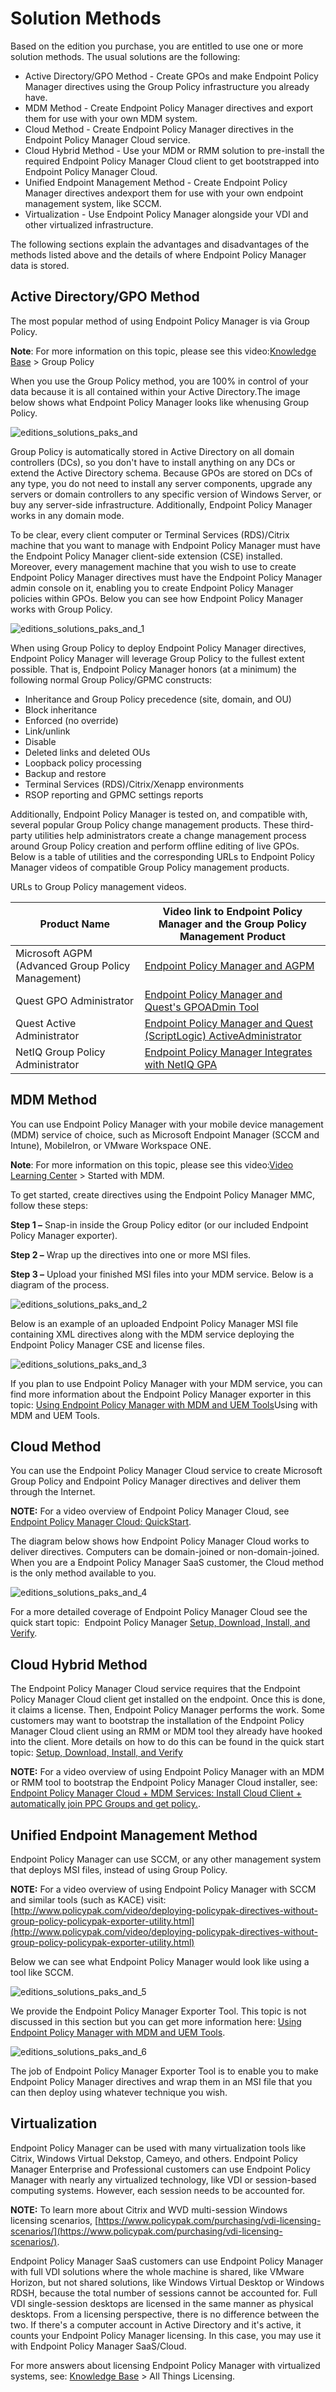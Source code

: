 # Solution Methods

Based on the edition you purchase, you are entitled to use one or more solution methods. The usual
solutions are the following:

- Active Directory/GPO Method - Create GPOs and make Endpoint Policy Manager directives using the
  Group Policy infrastructure you already have.
- MDM Method - Create Endpoint Policy Manager directives and export them for use with your own MDM
  system.
- Cloud Method - Create Endpoint Policy Manager directives in the Endpoint Policy Manager Cloud
  service.
- Cloud Hybrid Method - Use your MDM or RMM solution to pre-install the required Endpoint Policy
  Manager Cloud client to get bootstrapped into Endpoint Policy Manager Cloud.
- Unified Endpoint Management Method - Create Endpoint Policy Manager directives andexport them for
  use with your own endpoint management system, like SCCM.
- Virtualization - Use Endpoint Policy Manager alongside your VDI and other virtualized
  infrastructure.

The following sections explain the advantages and disadvantages of the methods listed above and the
details of where Endpoint Policy Manager data is stored.

## Active Directory/GPO Method

The most popular method of using Endpoint Policy Manager is via Group Policy.

**Note**: For more information on this topic, please see this
video:[Knowledge Base](../grouppolicy/overview/knowledgebase.md) > Group Policy

When you use the Group Policy method, you are 100% in control of your data because it is all
contained within your Active Directory.The image below shows what Endpoint Policy Manager looks like
whenusing Group Policy.

![editions_solutions_paks_and](../../../../static/img/product_docs/policypak/policypak/editions/editions_solutions_paks_and.webp)

Group Policy is automatically stored in Active Directory on all domain controllers (DCs), so you
don't have to install anything on any DCs or extend the Active Directory schema. Because GPOs are
stored on DCs of any type, you do not need to install any server components, upgrade any servers or
domain controllers to any specific version of Windows Server, or buy any server-side infrastructure.
Additionally, Endpoint Policy Manager works in any domain mode.

To be clear, every client computer or Terminal Services (RDS)/Citrix machine that you want to manage
with Endpoint Policy Manager must have the Endpoint Policy Manager client-side extension (CSE)
installed. Moreover, every management machine that you wish to use to create Endpoint Policy Manager
directives must have the Endpoint Policy Manager admin console on it, enabling you to create
Endpoint Policy Manager policies within GPOs. Below you can see how Endpoint Policy Manager works
with Group Policy.

![editions_solutions_paks_and_1](../../../../static/img/product_docs/policypak/policypak/editions/editions_solutions_paks_and_1.webp)

When using Group Policy to deploy Endpoint Policy Manager directives, Endpoint Policy Manager will
leverage Group Policy to the fullest extent possible. That is, Endpoint Policy Manager honors (at a
minimum) the following normal Group Policy/GPMC constructs:

- Inheritance and Group Policy precedence (site, domain, and OU)
- Block inheritance
- Enforced (no override)
- Link/unlink
- Disable
- Deleted links and deleted OUs
- Loopback policy processing
- Backup and restore
- Terminal Services (RDS)/Citrix/Xenapp environments
- RSOP reporting and GPMC settings reports

Additionally, Endpoint Policy Manager is tested on, and compatible with, several popular Group
Policy change management products. These third-party utilities help administrators create a change
management process around Group Policy creation and perform offline editing of live GPOs. Below is a
table of utilities and the corresponding URLs to Endpoint Policy Manager videos of compatible Group
Policy management products.

URLs to Group Policy management videos.

| Product Name                                      | Video link to Endpoint Policy Manager and the Group Policy Management Product                                                               |
| ------------------------------------------------- | ------------------------------------------------------------------------------------------------------------------------------------------- |
| Microsoft AGPM (Advanced Group Policy Management) | [Endpoint Policy Manager and AGPM](../video/changemanagementutilities/advancedgrouppolicymanagement.md)                                     |
| Quest GPO Administrator                           | [Endpoint Policy Manager and Quest's GPOADmin Tool](../video/changemanagementutilities/gpoadmintool.md)                                     |
| Quest Active Administrator                        | [Endpoint Policy Manager and Quest (ScriptLogic) ActiveAdministrator](../video/changemanagementutilities/scriptlogicactiveadministrator.md) |
| NetIQ Group Policy Administrator                  | [Endpoint Policy Manager Integrates with NetIQ GPA](../video/changemanagementutilities/netiq.md)                                            |

## MDM Method

You can use Endpoint Policy Manager with your mobile device management (MDM) service of choice, such
as Microsoft Endpoint Manager (SCCM and Intune), MobileIron, or VMware Workspace ONE.

**Note**: For more information on this topic, please see this
video:[Video Learning Center](../mdm/overview/videolearningcenter.md) > Started with MDM.

To get started, create directives using the Endpoint Policy Manager MMC, follow these steps:

**Step 1 –** Snap-in inside the Group Policy editor (or our included Endpoint Policy Manager
exporter).

**Step 2 –** Wrap up the directives into one or more MSI files.

**Step 3 –** Upload your finished MSI files into your MDM service. Below is a diagram of the
process.

![editions_solutions_paks_and_2](../../../../static/img/product_docs/policypak/policypak/mdm/service/using_policypak_with_mdm_and_1.webp)

Below is an example of an uploaded Endpoint Policy Manager MSI file containing XML directives along
with the MDM service deploying the Endpoint Policy Manager CSE and license files.

![editions_solutions_paks_and_3](../../../../static/img/product_docs/policypak/policypak/editions/editions_solutions_paks_and_3.webp)

If you plan to use Endpoint Policy Manager with your MDM service, you can find more information
about the Endpoint Policy Manager exporter in this topic:
[Using Endpoint Policy Manager with MDM and UEM Tools](../mdm/uemtools.md)Using with MDM and UEM
Tools.

## Cloud Method

You can use the Endpoint Policy Manager Cloud service to create Microsoft Group Policy and Endpoint
Policy Manager directives and deliver them through the Internet.

**NOTE:** For a video overview of Endpoint Policy Manager Cloud, see
[Endpoint Policy Manager Cloud: QuickStart](../video/cloud/quickstart.md).

The diagram below shows how Endpoint Policy Manager Cloud works to deliver directives. Computers can
be domain-joined or non-domain-joined. When you are a Endpoint Policy Manager SaaS customer, the
Cloud method is the only method available to you.

![editions_solutions_paks_and_4](../../../../static/img/product_docs/policypak/policypak/editions/editions_solutions_paks_and_4.webp)

For a more detailed coverage of Endpoint Policy Manager Cloud see the quick start topic:  Endpoint
Policy Manager [Setup, Download, Install, and Verify](../cloud/quickstart.md).

## Cloud Hybrid Method

The Endpoint Policy Manager Cloud service requires that the Endpoint Policy Manager Cloud client get
installed on the endpoint. Once this is done, it claims a license. Then, Endpoint Policy Manager
performs the work. Some customers may want to bootstrap the installation of the Endpoint Policy
Manager Cloud client using an RMM or MDM tool they already have hooked into the client. More details
on how to do this can be found in the quick start topic:
[Setup, Download, Install, and Verify](../cloud/quickstart.md)

**NOTE:** For a video overview of using Endpoint Policy Manager with an MDM or RMM tool to bootstrap
the Endpoint Policy Manager Cloud installer, see:
[Endpoint Policy Manager Cloud + MDM Services: Install Cloud Client + automatically join PPC Groups and get policy.](../video/cloud/mdm.md).

## Unified Endpoint Management Method

Endpoint Policy Manager can use SCCM, or any other management system that deploys MSI files, instead
of using Group Policy.

**NOTE:** For a video overview of using Endpoint Policy Manager with SCCM and similar tools (such as
KACE) visit:
[http://www.policypak.com/video/deploying-policypak-directives-without-group-policy-policypak-exporter-utility.html](http://www.policypak.com/video/deploying-policypak-directives-without-group-policy-policypak-exporter-utility.html)

Below we can see what Endpoint Policy Manager would look like using a tool like SCCM.

![editions_solutions_paks_and_5](../../../../static/img/product_docs/policypak/policypak/mdm/using_policypak_with_mdm_and.webp)

We provide the Endpoint Policy Manager Exporter Tool. This topic is not discussed in this section
but you can get more information here:
[Using Endpoint Policy Manager with MDM and UEM Tools](../mdm/uemtools.md).

![editions_solutions_paks_and_6](../../../../static/img/product_docs/policypak/policypak/editions/editions_solutions_paks_and_6.webp)

The job of Endpoint Policy Manager Exporter Tool is to enable you to make Endpoint Policy Manager
directives and wrap them in an MSI file that you can then deploy using whatever technique you wish.

## Virtualization

Endpoint Policy Manager can be used with many virtualization tools like Citrix, Windows Virtual
Dekstop, Cameyo, and others. Endpoint Policy Manager Enterprise and Professional customers can use
Endpoint Policy Manager with nearly any virtualized technology, like VDI or session-based computing
systems. However, each session needs to be accounted for.

**NOTE:** To learn more about Citrix and WVD multi-session Windows licensing scenarios,
[https://www.policypak.com/purchasing/vdi-licensing-scenarios/](https://www.policypak.com/purchasing/vdi-licensing-scenarios/).

Endpoint Policy Manager SaaS customers can use Endpoint Policy Manager with full VDI solutions where
the whole machine is shared, like VMware Horizon, but not shared solutions, like Windows Virtual
Desktop or Windows RDSH, because the total number of sessions cannot be accounted for. Full VDI
single-session desktops are licensed in the same manner as physical desktops. From a licensing
perspective, there is no difference between the two. If there's a computer account in Active
Directory and it's active, it counts your Endpoint Policy Manager licensing. In this case, you may
use it with Endpoint Policy Manager SaaS/Cloud.

For more answers about licensing Endpoint Policy Manager with virtualized systems, see:
[Knowledge Base](../license/overview/knowledgebase.md) > All Things Licensing.
